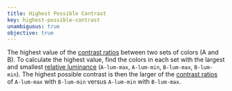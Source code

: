 ```yaml
---
title: Highest Possible Contrast
key: highest-possible-contrast
unambiguous: true
objective: true
---
```


The highest value of the [contrast ratios](https://www.w3.org/TR/WCAG21/#dfn-contrast-ratio) between two sets of colors (A and B).
To calculate the highest value, find the colors in each set with the largest and smallest 
[relative luminance](https://www.w3.org/TR/WCAG21/#dfn-relative-luminance) (`A-lum-max`, `A-lum-min`, `B-lum-max`, `B-lum-min`). The
highest possible contrast is then the larger of the [contrast ratios](https://www.w3.org/TR/WCAG21/#dfn-contrast-ratio)
of `A-lum-max` with `B-lum-min` versus `A-lum-min` with `B-lum-max`.
